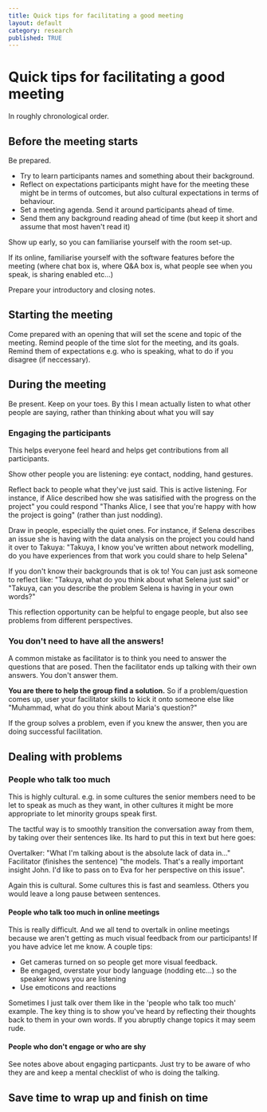 ```yaml
---
title: Quick tips for facilitating a good meeting
layout: default
category: research
published: TRUE
---
```


# Quick tips for facilitating a good meeting

In roughly chronological order. 

## Before the meeting starts 

Be prepared. 

- Try to learn participants names and something about their background. 
- Reflect on expectations participants might have for the meeting these might be in terms of outcomes, but also cultural expectations in terms of behaviour. 
- Set a meeting agenda. Send it around participants ahead of time. 
- Send them any background reading ahead of time (but keep it short and assume that most haven't read it)

Show up early, so you can familiarise yourself with the room set-up. 

If its online, familiarise yourself with the software features before the meeting (where chat box is, where Q&A box is, what people see when you speak, is sharing enabled etc...)

Prepare your introductory and closing notes. 

## Starting the meeting

Come prepared with an opening that will set the scene and topic of the meeting. Remind people of the time slot for the meeting, and its goals. Remind them of expectations e.g. who is speaking, what to do if you disagree (if neccessary). 

## During the meeting

Be present. Keep on your toes. By this I mean actually listen to what other people are saying, rather than thinking about what you will say

### Engaging the participants 

This helps everyone feel heard and helps get contributions from all participants. 

Show other people you are listening: eye contact, nodding, hand gestures. 

Reflect back to people what they've just said. This is active listening. For instance, if Alice described how she was satisified with the progress on the project" you could respond "Thanks Alice, I see that you're happy with how the project is going" (rather than just nodding). 

Draw in people, especially the quiet ones. For instance, if Selena describes an issue she is having with the data analysis on the project you could hand it over to Takuya:
"Takuya, I know you've written about network modelling, do you have experiences from that work you could share to help Selena"

If you don't know their backgrounds that is ok to! You can just ask someone to reflect like:
"Takuya, what do you think about what Selena just said" 
or
"Takuya, can you describe the problem Selena is having in your own words?"

This reflection opportunity can be helpful to engage people, but also see problems from different perspectives. 

### You don't need to have all the answers!

A common mistake as facilitator is to think you need to answer the questions that are posed. Then the facilitator ends up talking with their own answers. You don't answer them. 

**You are there to help the group find a solution.** So if a problem/question comes up, user your facilitator skills to kick it onto someone else like "Muhammad, what do you think about Maria's question?" 

If the group solves a problem, even if you knew the answer, then you are doing successful facilitation. 

## Dealing with problems 

### People who talk too much

This is highly cultural. e.g. in some cultures the senior members need to be let to speak as much as they want, in other cultures it might be more appropriate to let minority groups speak first. 

The tactful way is to smoothly transition the conversation away from them, by taking over their sentences like. Its hard to put this in text but here goes:

Overtalker: "What I'm talking about is the absolute lack of data in..."
Facilitator (finishes the sentence) "the models. That's a really important insight John. I'd like to pass on to Eva for her perspective on this issue". 

Again this is cultural. Some cultures this is fast and seamless. Others you would leave a long pause between sentences. 

#### People who talk too much in online meetings

This is really difficult. And we all tend to overtalk in online meetings because we aren't getting as much visual feedback from our participants! If you have advice let me know. A couple tips:

- Get cameras turned on so people get more visual feedback. 
- Be engaged, overstate your body language (nodding etc...) so the speaker knows you are listening
- Use emoticons and reactions

Sometimes I just talk over them like in the 'people who talk too much' example. The key thing is to show you've heard by reflecting their thoughts back to them in your own words. If you abruptly change topics it may seem rude. 

#### People who don't engage or who are shy

See notes above about engaging particpants. Just try to be aware of who they are and keep a mental checklist of who is doing the talking. 


## Save time to wrap up and finish on time

